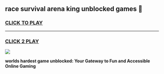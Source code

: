 
## race survival arena king unblocked games 👋
<h3>
<a href="https://premium.freeplayer.one?title=race_survival_arena_king_unblocked_games&ref=13F">CLICK TO PLAY</a></h3>
<hr>

<h3>
<a href="https://premium.freeplayer.one?title=race_survival_arena_king_unblocked_games&ref=13F">CLICK 2 PLAY</a>
  
</h3>

<a href="https://premium.freeplayer.one?title=race_survival_arena_king_unblocked_games&ref=12F/"><img src="https://clearcache.store/games.png"></a>


**worlds hardest game unblocked: Your Gateway to Fun and Accessible Online Gaming**
